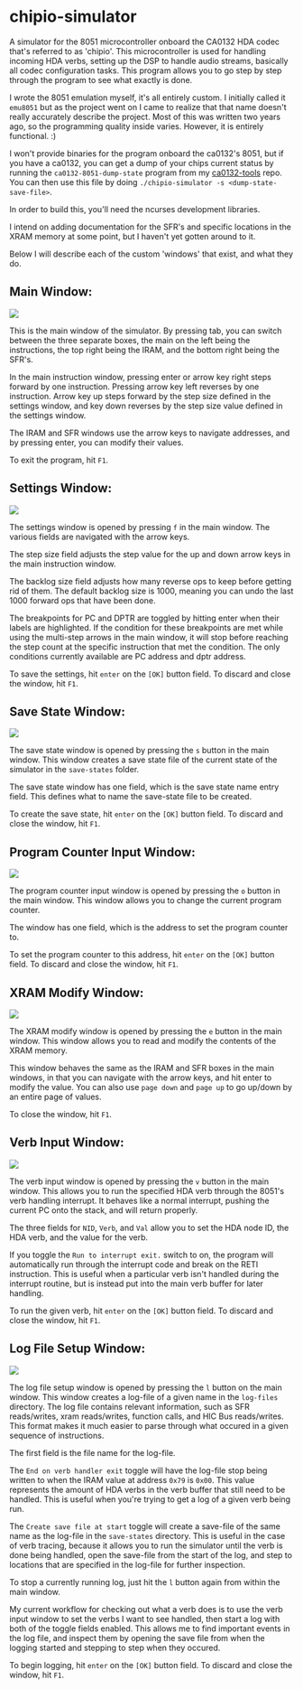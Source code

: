 # chipio-simulator

A simulator for the 8051 microcontroller onboard the CA0132 HDA codec that's
referred to as 'chipio'. This microcontroller is used for handling incoming
HDA verbs, setting up the DSP to handle audio streams, basically all codec
configuration tasks. This program allows you to go step by step through the
program to see what exactly is done.

I wrote the 8051 emulation myself, it's all entirely custom. I initially
called it `emu8051` but as the project went on I came to realize that that
name doesn't really accurately describe the project. Most of this was written
two years ago, so the programming quality inside varies. However, it is
entirely functional. :)

I won't provide binaries for the program onboard the ca0132's 8051, but if
you have a ca0132, you can get a dump of your chips current status by running
the `ca0132-8051-dump-state` program from my [ca0132-tools](https://github.com/Conmanx360/ca0132-tools)
repo. You can then use this file by doing `./chipio-simulator -s <dump-state-save-file>`.

In order to build this, you'll need the ncurses development libraries.

I intend on adding documentation for the SFR's and specific locations in the XRAM
memory at some point, but I haven't yet gotten around to it.

Below I will describe each of the custom 'windows' that exist, and what they do.

## Main Window:
![](https://imgur.com/Mc28sZP.png)

This is the main window of the simulator. By pressing tab, you can switch between
the three separate boxes, the main on the left being the instructions, the top
right being the IRAM, and the bottom right being the SFR's.

In the main instruction window, pressing enter or arrow key right steps forward
by one instruction. Pressing arrow key left reverses by one instruction. Arrow
key up steps forward by the step size defined in the settings window, and key
down reverses by the step size value defined in the settings window.

The IRAM and SFR windows use the arrow keys to navigate addresses, and by pressing
enter, you can modify their values.

To exit the program, hit `F1`.

## Settings Window:
![](https://imgur.com/tuHACu2.png)

The settings window is opened by pressing `f` in the main window. The various
fields are navigated with the arrow keys.

The step size field adjusts the step value for the up and down arrow keys in the
main instruction window.

The backlog size field adjusts how many reverse ops to keep before getting rid
of them. The default backlog size is 1000, meaning you can undo the last 1000
forward ops that have been done.

The breakpoints for PC and DPTR are toggled by hitting enter when their labels
are highlighted. If the condition for these breakpoints are met while using
the multi-step arrows in the main window, it will stop before reaching the
step count at the specific instruction that met the condition. The only
conditions currently available are PC address and dptr address.

To save the settings, hit `enter` on the `[OK]` button field. To discard and
close the window, hit `F1`.

## Save State Window:
![](https://imgur.com/4gKMTP1.png)

The save state window is opened by pressing the `s` button in the main window.
This window creates a save state file of the current state of the simulator in
the `save-states` folder.

The save state window has one field, which is the save state name entry field.
This defines what to name the save-state file to be created.

To create the save state, hit `enter` on the `[OK]` button field. To discard
and close the window, hit `F1`.

## Program Counter Input Window:
![](https://imgur.com/8oGPg4y.png)

The program counter input window is opened by pressing the `o` button in the
main window. This window allows you to change the current program counter.

The window has one field, which is the address to set the program counter to.

To set the program counter to this address, hit `enter` on the `[OK]` button
field. To discard and close the window, hit `F1`.

## XRAM Modify Window:
![](https://imgur.com/mLcixzT.png)

The XRAM modify window is opened by pressing the `e` button in the
main window. This window allows you to read and modify the contents of the
XRAM memory.

This window behaves the same as the IRAM and SFR boxes in the main windows,
in that you can navigate with the arrow keys, and hit enter to modify the value.
You can also use `page down` and `page up` to go up/down by an entire page of
values.

To close the window, hit `F1`.

## Verb Input Window:
![](https://imgur.com/wUKWIVZ.png)

The verb input window is opened by pressing the `v` button in the main window.
This allows you to run the specified HDA verb through the 8051's verb handling
interrupt. It behaves like a normal interrupt, pushing the current PC onto the
stack, and will return properly.

The three fields for `NID`, `Verb`, and `Val` allow you to set the HDA node ID,
the HDA verb, and the value for the verb.

If you toggle the `Run to interrupt exit.` switch to on, the program will
automatically run through the interrupt code and break on the RETI instruction.
This is useful when a particular verb isn't handled during the interrupt routine,
but is instead put into the main verb buffer for later handling.

To run the given verb, hit `enter` on the `[OK]` button field. To discard and close
the window, hit `F1`.

## Log File Setup Window:
![](https://imgur.com/bx8qs4C.png)

The log file setup window is opened by pressing the `l` button on the main window.
This window creates a log-file of a given name in the `log-files` directory. The
log file contains relevant information, such as SFR reads/writes, xram reads/writes,
function calls, and HIC Bus reads/writes. This format makes it much easier to parse
through what occured in a given sequence of instructions.

The first field is the file name for the log-file.

The `End on verb handler exit` toggle will have the log-file stop being written
to when the IRAM value at address `0x79` is `0x00`. This value represents the
amount of HDA verbs in the verb buffer that still need to be handled. This is
useful when you're trying to get a log of a given verb being run.

The `Create save file at start` toggle will create a save-file of the same name
as the log-file in the `save-states` directory. This is useful in the case of verb
tracing, because it allows you to run the simulator until the verb is done being
handled, open the save-file from the start of the log, and step to locations that
are specified in the log-file for further inspection.

To stop a currently running log, just hit the `l` button again from within the main
window.

My current workflow for checking out what a verb does is to use the verb input window
to set the verbs I want to see handled, then start a log with both of the toggle fields
enabled. This allows me to find important events in the log file, and inspect them by
opening the save file from when the logging started and stepping to step when they
occured.

To begin logging, hit `enter` on the `[OK]` button field. To discard and close
the window, hit `F1`.
